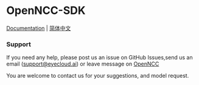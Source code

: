 # OpenNCC-SDK

[Documentation](https://github.com/EyecloudAi/OpenNCC-SDK/wiki) | [简体中文](https://www.openncc.com.cn/docs)

### Support

If you need any help, please post us an issue on GitHub Issues,send us an email (support@eyecloud.ai) or leave message on [OpenNCC](https://www.openncc.com.cn)

You are welcome to contact us for your suggestions, and model request.
